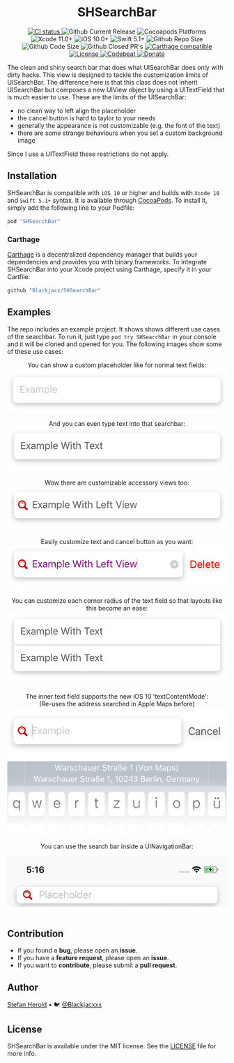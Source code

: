 
<!-- <p align="center">
<img src="./icon.png" alt="SHSearchBar" height="128" width="128">
</p> -->

<h1 align="center">SHSearchBar</h1>

<p align="center">
  <a href="https://github.com/Blackjacx/shsearchbar/actions?query=workflow%3ACI">
    <img alt="CI status" src="https://github.com/blackjacx/shsearchbar/workflows/CI/badge.svg" />
  </a>
  
  <img alt="Github Current Release" src="https://img.shields.io/github/release/blackjacx/SHSearchBar.svg" /> 
  <img alt="Cocoapods Platforms" src="https://img.shields.io/cocoapods/p/SHSearchBar.svg"/>
  <img alt="Xcode 11.0+" src="https://img.shields.io/badge/Xcode-11.0%2B-blue.svg"/>
  <img alt="iOS 10.0+" src="https://img.shields.io/badge/iOS-10.0%2B-blue.svg"/>
  <img alt="Swift 5.1+" src="https://img.shields.io/badge/Swift-5.1%2B-orange.svg"/>
  <img alt="Github Repo Size" src="https://img.shields.io/github/repo-size/blackjacx/SHSearchBar.svg" />
  <img alt="Github Code Size" src="https://img.shields.io/github/languages/code-size/blackjacx/SHSearchBar.svg" />
  <img alt="Github Closed PR's" src="https://img.shields.io/github/issues-pr-closed/blackjacx/SHSearchBar.svg" />
  <a href="https://github.com/Carthage/Carthage">
    <img alt="Carthage compatible" src="https://img.shields.io/badge/Carthage-Compatible-brightgreen.svg?style=flat"/>
  </a>
  <a href="https://github.com/Blackjacx/SHSearchBar/blob/develop/LICENSE?raw=true">
    <img alt="License" src="https://img.shields.io/cocoapods/l/SHSearchBar.svg?style=flat"/>
  </a>
  <a href="https://codebeat.co/projects/github-com-blackjacx-shsearchbar">
    <img alt="Codebeat" src="https://codebeat.co/badges/44539071-5029-4379-9d33-99dd721915c8" />
  </a>
  <a href="https://www.paypal.me/STHEROLD">
    <img alt="Donate" src="https://img.shields.io/badge/Donate-PayPal-blue.svg"/>
  </a>
</p>

The clean and shiny search bar that does what UISearchBar does only with dirty 
hacks. This view is designed to tackle the customization limits of UISearchBar. 
The difference here is that this class does not inherit UISearchBar but 
composes a new UIView object by using a UITextField that is much easier to use. 
These are the limits of the UISearchBar:

- no clean way to left align the placeholder
- the cancel button is hard to taylor to your needs
- generally the appearance is not customizable (e.g. the font of the text)
- there are some strange behaviours when you set a custom background image

Since I use a UITextField these restrictions do not apply.

## Installation

SHSearchBar is compatible with `iOS 10` or higher and builds with `Xcode 10` 
and `Swift 5.1+` syntax. It is available through [CocoaPods](http://cocoapods.org). 
To install it, simply add the following line to your Podfile:

```ruby
pod "SHSearchBar"
```

### Carthage

[Carthage](https://github.com/Carthage/Carthage) is a decentralized dependency manager that builds your dependencies and provides you with binary frameworks. To integrate SHSearchBar into your Xcode project using Carthage, specify it in your Cartfile:

```ruby
github "Blackjacx/SHSearchBar"
```

## Examples

The repo includes an example project. It shows shows different use cases of 
the searchbar. To run it, just type `pod try SHSearchBar` in your console and 
it will be cloned and opened for you. The following images show some of these 
use cases:

<p align="center">
<caption align="center">You can show a custom placeholder like for normal text fields:</caption><br />
<img src="./.github/assets/example_01.png" alt="Placeholder">
</p>

<p align="center">
<caption align="center">And you can even type text into that searchbar:</caption><br />
<img src="./.github/assets/example_02.png" alt="Text">
</p>

<p align="center">
<caption align="center">Wow there are customizable accessory views too:</caption><br />
<img src="./.github/assets/example_03.png" alt="Accesssory Icon">
</p>

<p align="center">
<caption align="center">Easily customize text and cancel button as you want:</caption><br />
<img src="./.github/assets/example_04.png" alt="Customizable text and ancel button">
</p>

<p align="center">
<caption align="center">You can customize each corner radius of the text field so that layouts like this become an ease:</caption><br />
<img src="./.github/assets/example_06.png" alt="Corner Radius Customization">
</p>

<p align="center">
<caption align="center">The inner text field supports the new iOS 10 'textContentMode':<br />(Re-uses the address searched in Apple Maps before)</caption><br />
<img src="./.github/assets/example_05.png" alt="UITextContentMode Support">
</p>

<p align="center">
<caption align="center">You can use the search bar inside a UINavigationBar:</caption><br />
<img src="./.github/assets/example_07.png" alt="UINavigationBar Support">
</p>

## Contribution

- If you found a **bug**, please open an **issue**.
- If you have a **feature request**, please open an **issue**.
- If you want to **contribute**, please submit a **pull request**.

## Author

[Stefan Herold](mailto:stefan.herold@gmail.com) • 🐦 [@Blackjacxxx](https://twitter.com/Blackjacxxx)

## License

SHSearchBar is available under the MIT license. See the [LICENSE](LICENSE) file for more info.